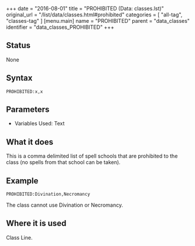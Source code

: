 +++
date = "2016-08-01"
title = "PROHIBITED (Data: classes.lst)"
original_url = "/list/data/classes.html#prohibited"
categories = [ "all-tag", "classes-tag" ]
[menu.main]
    name = "PROHIBITED"
    parent = "data_classes"
    identifier = "data_classes_PROHIBITED"
+++

## Status

None

## Syntax

`PROHIBITED:x,x`

## Parameters

-   Variables Used: Text



What it does
------------

This is a comma delimited list of spell schools that are prohibited to
the class (no spells from that school can be taken).

Example
-------

`PROHIBITED:Divination,Necromancy`

The class cannot use Divination or Necromancy.

Where it is used
----------------

Class Line.

